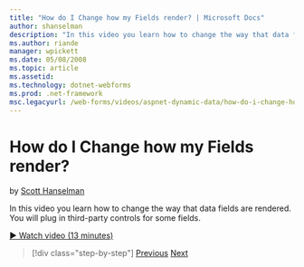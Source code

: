 ```yaml
---
title: "How do I Change how my Fields render? | Microsoft Docs"
author: shanselman
description: "In this video you learn how to change the way that data fields are rendered. You will plug in third-party controls for some fields."
ms.author: riande
manager: wpickett
ms.date: 05/08/2008
ms.topic: article
ms.assetid: 
ms.technology: dotnet-webforms
ms.prod: .net-framework
msc.legacyurl: /web-forms/videos/aspnet-dynamic-data/how-do-i-change-how-my-fields-render
---
```

How do I Change how my Fields render?
====================
by [Scott Hanselman](https://github.com/shanselman)

In this video you learn how to change the way that data fields are rendered. You will plug in third-party controls for some fields.

[&#9654; Watch video (13 minutes)](https://channel9.msdn.com/Blogs/ASP-NET-Site-Videos/how-do-i-change-how-my-fields-render)

>[!div class="step-by-step"]
[Previous](how-do-i-enable-inline-gridview-editing.md)
[Next](how-do-i-handle-business-logic-exceptions.md)